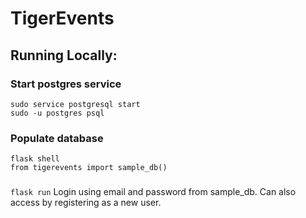 # TigerEvents

## Running Locally:

### Start postgres service

```
sudo service postgresql start
sudo -u postgres psql
```

### Populate database

```
flask shell
from tigerevents import sample_db()
```

###

`flask run`
Login using email and password from sample_db. Can also access by registering as a new user.
